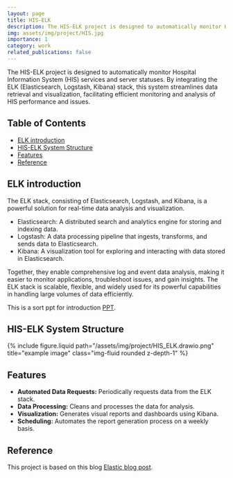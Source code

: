```yaml
---
layout: page
title: HIS-ELK
description: The HIS-ELK project is designed to automatically monitor Hospital Information System (HIS) services and server statuses.
img: assets/img/project/HIS.jpg
importance: 1
category: work
related_publications: false
---
```


The HIS-ELK project is designed to automatically monitor Hospital Information System (HIS) services and server statuses. By integrating the ELK (Elasticsearch, Logstash, Kibana) stack, this system streamlines data retrieval and visualization, facilitating efficient monitoring and analysis of HIS performance and issues.

## Table of Contents

- [ELK introduction](#elk-introduction)
- [HIS-ELK System Structure](#his-elk-system-structure)
- [Features](#features)
- [Reference](#reference)

## ELK introduction

The ELK stack, consisting of Elasticsearch, Logstash, and Kibana, is a powerful solution for real-time data analysis and visualization.

- Elasticsearch: A distributed search and analytics engine for storing and indexing data.
- Logstash: A data processing pipeline that ingests, transforms, and sends data to Elasticsearch.
- Kibana: A visualization tool for exploring and interacting with data stored in Elasticsearch.

Together, they enable comprehensive log and event data analysis, making it easier to monitor applications, troubleshoot issues, and gain insights. The ELK stack is scalable, flexible, and widely used for its powerful capabilities in handling large volumes of data efficiently.

This is a sort ppt for introduction [PPT](https://gamma.app/docs/HIS-ELK-4q9fkxld3pgwf9w).

## HIS-ELK System Structure

<div class="row justify-content-sm-center">
  <div class="col-sm-8 mt-3 mt-md-0">
    {% include figure.liquid path="/assets/img/project/HIS_ELK.drawio.png" title="example image" class="img-fluid rounded z-depth-1" %}
  </div>
</div>

## Features

- **Automated Data Requests:** Periodically requests data from the ELK stack.
- **Data Processing:** Cleans and processes the data for analysis.
- **Visualization:** Generates visual reports and dashboards using Kibana.
- **Scheduling:** Automates the report generation process on a weekly basis.

## Reference

This project is based on this blog [Elastic blog post](https://www.elastic.co/blog/getting-started-with-the-elastic-stack-and-docker-compose-part-2).
